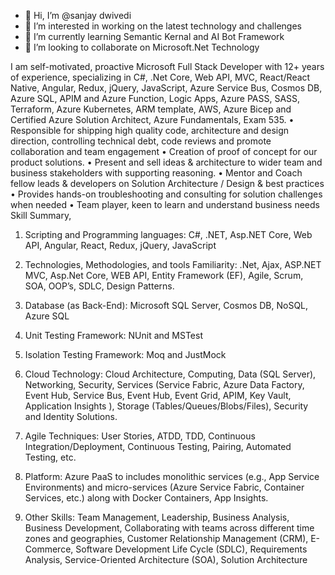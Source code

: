 - 👋 Hi, I’m @sanjay dwivedi
- 👀 I’m interested in working on the latest technology and challenges
- 🌱 I’m currently learning Semantic Kernal and AI Bot Framework
- 💞️ I’m looking to collaborate on Microsoft.Net Technology

<!---
sanjaydwivedi04444/sanjaydwivedi04444 is a ✨ special ✨ repository because its `README.md` (this file) appears on your GitHub profile.
You can click the Preview link to take a look at your changes.
--->
I am self-motivated, proactive Microsoft Full Stack Developer with 12+ years of experience, specializing in C#, .Net Core, Web API, MVC, React/React Native, Angular, Redux, jQuery, JavaScript, Azure Service Bus, Cosmos DB, Azure SQL, APIM and Azure Function, Logic Apps, Azure PASS, SASS, Terraform, Azure Kubernetes, ARM template, AWS, Azure Bicep and Certified Azure Solution Architect, Azure Fundamentals, Exam 535. 
•	Responsible for shipping high quality code, architecture and design direction, controlling technical debt, code reviews and promote collaboration and team engagement 
•	Creation of proof of concept for our product solutions.
•	Present and sell ideas & architecture to wider team and business stakeholders with supporting reasoning. 
•	Mentor and Coach fellow leads & developers on Solution Architecture / Design & best practices 
•	Provides hands-on troubleshooting and consulting for solution challenges when needed 
•	Team player, keen to learn and understand business needs 
Skill Summary,
      
1.	Scripting and Programming languages:
C#, .NET, Asp.NET Core, Web API, Angular, React, Redux, jQuery, JavaScript

2.	Technologies, Methodologies, and tools Familiarity: .Net, Ajax, ASP.NET MVC, Asp.Net Core, WEB API, Entity Framework (EF), Agile, Scrum, SOA, OOP’s, SDLC, Design Patterns.

3.	Database (as Back-End):
Microsoft SQL Server, Cosmos DB, NoSQL, Azure SQL

4.	Unit Testing Framework: 
NUnit and MSTest

5.	Isolation Testing Framework: 
Moq and JustMock

6.	Cloud Technology:
Cloud Architecture, Computing, Data (SQL Server), Networking, Security, Services (Service Fabric, Azure Data Factory, Event Hub, Service Bus, Event Hub, Event Grid, APIM, Key Vault, Application Insights
), Storage (Tables/Queues/Blobs/Files), Security and Identity Solutions.

7.	Agile Techniques: User Stories, ATDD, TDD, Continuous Integration/Deployment, Continuous Testing, Pairing, Automated Testing, etc.

8.	Platform: Azure PaaS to includes monolithic services (e.g., App Service Environments) and micro-services (Azure Service Fabric, Container Services, etc.) along with Docker Containers, App Insights. 

9.	Other Skills:
Team Management, Leadership, Business Analysis, Business Development, Collaborating with teams across different time zones and geographies, Customer Relationship Management (CRM), E-Commerce, Software Development Life Cycle (SDLC), Requirements Analysis, Service-Oriented Architecture (SOA), Solution Architecture
